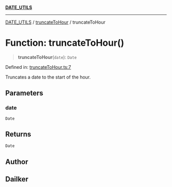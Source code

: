 [**DATE_UTILS**](../../README.md)

***

[DATE_UTILS](../../README.md) / [truncateToHour](../README.md) / truncateToHour

# Function: truncateToHour()

> **truncateToHour**(`date`): `Date`

Defined in: [truncateToHour.ts:7](https://github.com/dailker/everyutil/blob/db1e809d4c097dd2ba5f952e07c115f09a518c6c/src/date/truncateToHour.ts#L7)

Truncates a date to the start of the hour.

## Parameters

### date

`Date`

## Returns

`Date`

## Author

## Dailker
